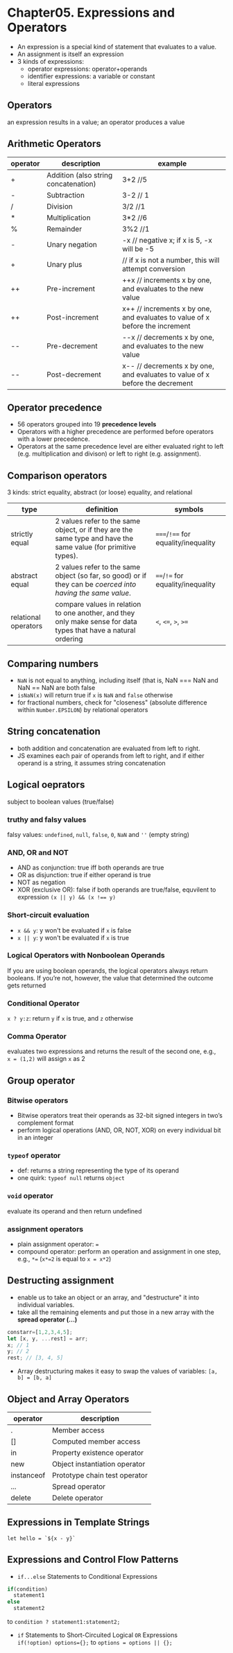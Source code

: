 # Chapter05. Expressions and Operators  

+ An expression is a special kind of statement that evaluates to a value.  
+ An assignment is itself an expression  
+ 3 kinds of expressions:  
  - operator expressions: operator+operands  
  - identifier expressions: a variable or constant  
  - literal expressions  

## Operators  
an expression results in a value; an operator produces a value  

## Arithmetic Operators  

operator | description | example 
---------|-------------|---------
\+        | Addition (also string concatenation) | 3+2 //5
\-        | Subtraction | 3-2 // 1
/        | Division | 3/2 //1
\*        | Multiplication | 3*2 //6
%        | Remainder | 3%2 //1
-        | Unary negation | -x // negative x; if x is 5, -x will be -5
\+        | Unary plus | // if x is not a number, this will attempt conversion
\++       | Pre-increment | ++x // increments x by one, and evaluates to the new value
\++       | Post-increment | x++ // increments x by one, and evaluates to value of x before the increment
\--       | Pre-decrement | --x // decrements x by one, and evaluates to the new value
\--       | Post-decrement | x-- // decrements x by one, and evaluates to value of x before the decrement

## Operator precedence  
+ 56 operators grouped into 19 **precedence levels**  
+ Operators with a higher precedence are performed before operators with a lower precedence.  
+ Operators at the same precedence level are either evaluated right to left (e.g. multiplication and divison)  or left to right (e.g. assignment).  

## Comparison operators  
3 kinds: strict equality, abstract (or loose) equality, and relational  

type | definition | symbols 
---------|------------|---------
strictly equal | 2 values refer to the same object, or if they are the same type and have the same value (for primitive types). | `===`/`!==` for equality/inequality  
abstract equal | 2 values refer to the same object (so far, so good) or if they can be *coerced into having the same value*. | `==`/`!=` for equality/inequality  
relational operators | compare values in relation to one another, and they only make sense for data types that have a natural ordering | `<`, `<=`, `>`, `>=`  

## Comparing numbers  
+ `NaN` is not equal to anything, including itself (that is, NaN === NaN and NaN == NaN are both false  
+ `isNaN(x)` will return true if `x` is `NaN` and `false` otherwise  
+ for fractional numbers, check for "closeness" (absolute difference within `Number.EPSILON`) by relational operators  

## String concatenation  
+ both addition and concatenation are evaluated from left to right.  
+ JS examines each pair of operands from left to right, and if either operand is a string, it assumes string concatenation  

## Logical oeprators  
subject to boolean values (true/false)  
### truthy and falsy values  
falsy values: `undefined`, `null`, `false`, `0`, `NaN` and `''` (empty string)  
### AND, OR and NOT  
+ AND as conjunction: true iff both operands are true  
+ OR as disjunction: true if either operand is true  
+ NOT as negation  
+ XOR (exclusive OR): false if both operands are true/false, equvilent to expression `(x || y) && (x !== y)`  
### Short-circuit evaluation  
+ `x && y`: y won't be evaluated if `x` is false  
+ `x || y`: y won't be evaluated if `x` is true  
### Logical Operators with Nonboolean Operands  
If you are using boolean operands, the logical operators always return booleans. If you’re not, however, the value that determined the outcome gets returned  
### Conditional Operator  
`x ? y:z`: return `y` if `x` is true, and `z` otherwise  
### Comma Operator  
evaluates two expressions and returns the result of the second one, e.g.,  
`x = (1,2)` will assign `x` as 2  

## Group operator  
### Bitwise operators  
+ Bitwise operators treat their operands as 32-bit signed integers in two’s complement format  
+ perform logical operations (AND, OR, NOT, XOR) on every individual bit in an integer  
### `typeof` operator  
+ def: returns a string representing the type of its operand  
+ one quirk: `typeof null` returns `object`  
### `void` operator  
evaluate its operand and then return undefined  
### assignment operators  
+ plain assignment operator: `=`  
+ compound operator: perform an operation and assignment in one step, e.g., `*=` (`x*=2` is equal to `x = x*2`)  

## Destructing assignment  
+ enable us to take an object or an array, and "destructure" it into individual variables.  
+ take all the remaining elements and put those in a new array with the **spread operator (...)**  
```javascript
constarr=[1,2,3,4,5];
let [x, y, ...rest] = arr;
x; // 1
y; // 2
rest; // [3, 4, 5]
```
+ Array destructuring makes it easy to swap the values of variables: `[a, b] = [b, a]`  

## Object and Array Operators  

operator | description 
---------|-------------
.   | Member access
[]  | Computed member access 
in  | Property existence operator 
new | Object instantiation operator 
instanceof | Prototype chain test operator 
... | Spread operator
delete | Delete operator

## Expressions in Template Strings  
`` let hello = `${x - y}` ``  

## Expressions and Control Flow Patterns  
+ `if...else` Statements to Conditional Expressions  
```javascript
if(condition)
  statement1
else 
  statement2
```
to `condition ? statement1:statement2;`  
+ `if` Statements to Short-Circuited Logical `OR` Expressions  
`if(!option) options={};` to `options = options || {};`  
